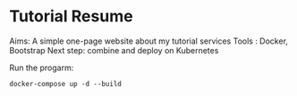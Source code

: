 # Tutorial Resume

Aims: A simple one-page website about my tutorial services
Tools : Docker, Bootstrap
Next step: combine and deploy on Kubernetes

Run the progarm:
```
docker-compose up -d --build
```